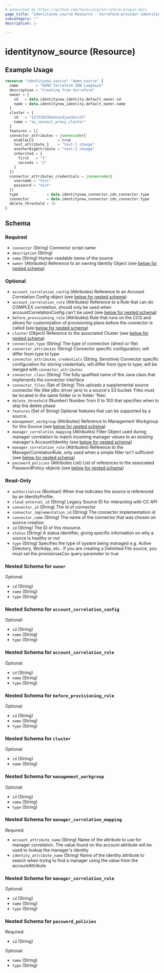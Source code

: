 ```yaml
---
# generated by https://github.com/hashicorp/terraform-plugin-docs
page_title: "identitynow_source Resource - terraform-provider-identitynow"
subcategory: ""
description: |-
  
---
```


# identitynow_source (Resource)



## Example Usage

```terraform
resource "identitynow_source" "demo_source" {
  name        = "DEMO Terraform IDN Loopback"
  description = "Creating from terraform"
  owner = {
    id   = data.identitynow_identity.default_owner.id
    name = data.identitynow_identity.default_owner.name
  }
  cluster = {
    id   = "127318236adsasdjasdas123"
    name = "sp_connect_proxy_cluster"
  }
  features = []
  connector_attributes = jsonencode({
    enableLCS           = true
    test_attribute_1    = "test-1 change"
    anotherBigAttribute = "test-2 change"
    inherited = {
      first   = "1"
      seconds = "2"
    }
  })
  connector_attributes_credentials = jsonencode({
    username = "test"
    password = "test"
  })
  type             = data.identitynow_connector.idn_connector.type
  connector        = data.identitynow_connector.idn_connector.type
  delete_threshold = 10
}
```

<!-- schema generated by tfplugindocs -->
## Schema

### Required

- `connector` (String) Connector script name
- `description` (String)
- `name` (String) Human-readable name of the source
- `owner` (Attributes) Reference to an owning Identity Object (see [below for nested schema](#nestedatt--owner))

### Optional

- `account_correlation_config` (Attributes) Reference to an Account Correlation Config object (see [below for nested schema](#nestedatt--account_correlation_config))
- `account_correlation_rule` (Attributes) Reference to a Rule that can do COMPLEX correlation, should only be used when accountCorrelationConfig can't be used (see [below for nested schema](#nestedatt--account_correlation_rule))
- `before_provisioning_rule` (Attributes) Rule that runs on the CCG and allows for customization of provisioning plans before the connector is called (see [below for nested schema](#nestedatt--before_provisioning_rule))
- `cluster` (Object) Reference to the associated Cluster (see [below for nested schema](#nestedatt--cluster))
- `connection_type` (String) The type of connection (direct or file)
- `connector_attributes` (String) Connector specific configuration; will differ from type to type
- `connector_attributes_credentials` (String, Sensitive) Connector specific configuration for storing credentials; will differ from type to type; will be merged with `connector_attributes`
- `connector_class` (String) The fully qualified name of the Java class that implements the connector interface
- `connector_files` (Set of String) This uploads a supplemental source connector file (like jdbc driver jars) to a source's S3 bucket. Files must be located in the same folder or in folder 'files'.
- `delete_threshold` (Number) Number from 0 to 100 that specifies when to skip the delete phase
- `features` (Set of String) Optional features that can be supported by a source.
- `management_workgroup` (Attributes) Reference to Management Workgroup for this Source (see [below for nested schema](#nestedatt--management_workgroup))
- `manager_correlation_mapping` (Attributes) Filter Object used during manager correlation to match incoming manager values to an existing manager's Account/Identity (see [below for nested schema](#nestedatt--manager_correlation_mapping))
- `manager_correlation_rule` (Attributes) Reference to the ManagerCorrelationRule, only used when a simple filter isn't sufficient (see [below for nested schema](#nestedatt--manager_correlation_rule))
- `password_policies` (Attributes List) List of references to the associated PasswordPolicy objects (see [below for nested schema](#nestedatt--password_policies))

### Read-Only

- `authoritative` (Boolean) When true indicates the source is referenced by an IdentityProfile.
- `cloud_external_id` (String) Legacy Source ID for interacting with CC API
- `connector_id` (String) The id of connector
- `connector_implementation_id` (String) The connector implementation id
- `connector_name` (String) The name of the connector that was chosen on source creation
- `id` (String) The ID of this resource.
- `status` (String) A status identifier, giving specific information on why a source is healthy or not
- `type` (String) Specifies the type of system being managed e.g. Active Directory, Workday, etc.. If you are creating a Delimited File source, you must set the provisionasCsv query parameter to true

<a id="nestedatt--owner"></a>
### Nested Schema for `owner`

Optional:

- `id` (String)
- `name` (String)
- `type` (String)


<a id="nestedatt--account_correlation_config"></a>
### Nested Schema for `account_correlation_config`

Optional:

- `id` (String)
- `name` (String)
- `type` (String)


<a id="nestedatt--account_correlation_rule"></a>
### Nested Schema for `account_correlation_rule`

Optional:

- `id` (String)
- `name` (String)
- `type` (String)


<a id="nestedatt--before_provisioning_rule"></a>
### Nested Schema for `before_provisioning_rule`

Optional:

- `id` (String)
- `name` (String)
- `type` (String)


<a id="nestedatt--cluster"></a>
### Nested Schema for `cluster`

Optional:

- `id` (String)
- `name` (String)


<a id="nestedatt--management_workgroup"></a>
### Nested Schema for `management_workgroup`

Optional:

- `id` (String)
- `name` (String)
- `type` (String)


<a id="nestedatt--manager_correlation_mapping"></a>
### Nested Schema for `manager_correlation_mapping`

Required:

- `account_attribute_name` (String) Name of the attribute to use for manager correlation. The value found on the account attribute will be used to lookup the manager's identity
- `identity_attribute_name` (String) Name of the identity attribute to search when trying to find a manager using the value from the accountAttribute


<a id="nestedatt--manager_correlation_rule"></a>
### Nested Schema for `manager_correlation_rule`

Optional:

- `id` (String)
- `name` (String)
- `type` (String)


<a id="nestedatt--password_policies"></a>
### Nested Schema for `password_policies`

Required:

- `id` (String)

Optional:

- `name` (String)
- `type` (String)
